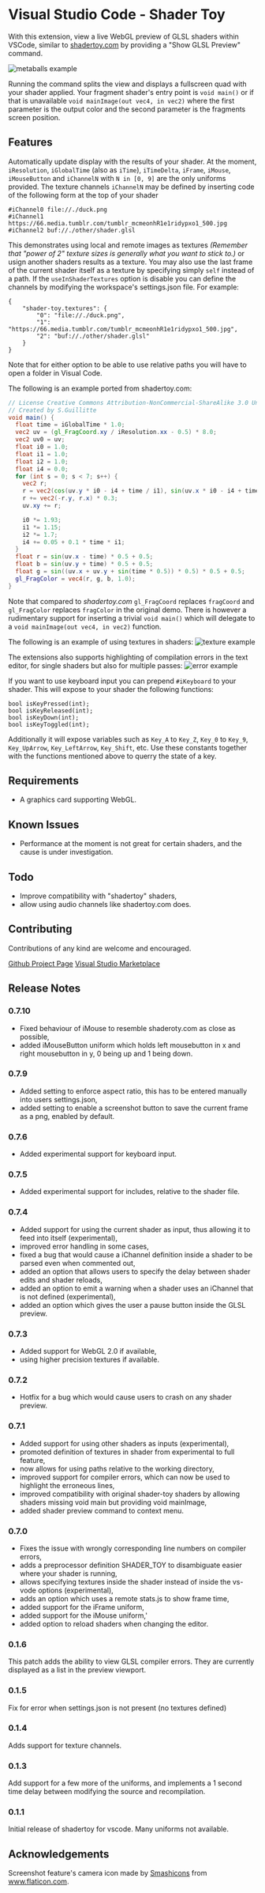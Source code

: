 # Visual Studio Code - Shader Toy

With this extension, view a live WebGL preview of GLSL shaders within VSCode, similar to [shadertoy.com](https://www.shadertoy.com/) by providing a "Show GLSL Preview" command.

![metaballs example](https://raw.githubusercontent.com/stevensona/shader-toy/master/images/example.png)

 Running the command splits the view and displays a fullscreen quad with your shader applied. Your fragment shader's entry point is ```void main()``` or if that is unavailable ```void mainImage(out vec4, in vec2)``` where the first parameter is the output color and the second parameter is the fragments screen position.

## Features

Automatically update display with the results of your shader. At the moment, ```iResolution```, ```iGlobalTime``` (also as ```iTime```), ```iTimeDelta```, ```iFrame```, ```iMouse```, ```iMouseButton``` and ```iChannelN``` with ```N in [0, 9]``` are the only uniforms provided. The texture channels ```iChannelN``` may be defined by inserting code of the following form at the top of your shader
```
#iChannel0 file://./duck.png
#iChannel1 https://66.media.tumblr.com/tumblr_mcmeonhR1e1ridypxo1_500.jpg
#iChannel2 buf://./other/shader.glsl
```
This demonstrates using local and remote images as textures *(Remember that "power of 2" texture sizes is generally what you want to stick to.)* or usign another shaders results as a texture. You may also use the last frame of the current shader itself as a texture by specifying simply ```self``` instead of a path.
If the ```useInShaderTextures``` option is disable you can define the channels by modifying the workspace's settings.json file. For example:
```
{
    "shader-toy.textures": {
        "0": "file://./duck.png",
        "1": "https://66.media.tumblr.com/tumblr_mcmeonhR1e1ridypxo1_500.jpg",
        "2": "buf://./other/shader.glsl"
    }
}
```
Note that for either option to be able to use relative paths you will have to open a folder in Visual Code.

The following is an example ported from shadertoy.com:
```glsl
// License Creative Commons Attribution-NonCommercial-ShareAlike 3.0 Unported License.
// Created by S.Guillitte
void main() {
  float time = iGlobalTime * 1.0;
  vec2 uv = (gl_FragCoord.xy / iResolution.xx - 0.5) * 8.0;
  vec2 uv0 = uv;
  float i0 = 1.0;
  float i1 = 1.0;
  float i2 = 1.0;
  float i4 = 0.0;
  for (int s = 0; s < 7; s++) {
    vec2 r;
    r = vec2(cos(uv.y * i0 - i4 + time / i1), sin(uv.x * i0 - i4 + time / i1)) / i2;
    r += vec2(-r.y, r.x) * 0.3;
    uv.xy += r;

    i0 *= 1.93;
    i1 *= 1.15;
    i2 *= 1.7;
    i4 += 0.05 + 0.1 * time * i1;
  }
  float r = sin(uv.x - time) * 0.5 + 0.5;
  float b = sin(uv.y + time) * 0.5 + 0.5;
  float g = sin((uv.x + uv.y + sin(time * 0.5)) * 0.5) * 0.5 + 0.5;
  gl_FragColor = vec4(r, g, b, 1.0);
}
```
Note that compared to *shadertoy.com* ```gl_FragCoord``` replaces ```fragCoord``` and ```gl_FragColor``` replaces ```fragColor``` in the original demo. There is however a rudimentary support for inserting a trivial ```void main()``` which will delegate to a ```void mainImage(out vec4, in vec2)``` function.

The following is an example of using textures in shaders:
![texture example](https://raw.githubusercontent.com/stevensona/shader-toy/master/images/example2.png)

The extensions also supports highlighting of compilation errors in the text editor, for single shaders but also for multiple passes:
![error example](https://raw.githubusercontent.com/stevensona/shader-toy/master/images/example3.png)

If you want to use keyboard input you can prepend ```#iKeyboard``` to your shader. This will expose to your shader the following functions:
```
bool isKeyPressed(int);
bool isKeyReleased(int);
bool isKeyDown(int);
bool isKeyToggled(int);
```
Additionally it will expose variables such as ```Key_A``` to ```Key_Z```, ```Key_0``` to ```Key_9```, ```Key_UpArrow```, ```Key_LeftArrow```, ```Key_Shift```, etc. Use these constants together with the functions mentioned above to querry the state of a key. 

## Requirements

* A graphics card supporting WebGL.

## Known Issues

* Performance at the moment is not great for certain shaders, and the cause is under investigation.

## Todo

* Improve compatibility with "shadertoy" shaders,
* allow using audio channels like shadertoy.com does.

## Contributing

Contributions of any kind are welcome and encouraged.

[Github Project Page](https://github.com/stevensona/shader-toy)
[Visual Studio Marketplace](https://marketplace.visualstudio.com/items?itemName=stevensona.shader-toy)

## Release Notes

### 0.7.10
* Fixed behaviour of iMouse to resemble shaderoty.com as close as possible,
* added iMouseButton uniform which holds left mousebutton in x and right mousebutton in y, 0 being up and 1 being down.

### 0.7.9
* Added setting to enforce aspect ratio, this has to be entered manually into users settings.json,
* added setting to enable a screenshot button to save the current frame as a png, enabled by default.

### 0.7.6
* Added experimental support for keyboard input.

### 0.7.5
* Added experimental support for includes, relative to the shader file.

### 0.7.4

* Added support for using the current shader as input, thus allowing it to feed into itself (experimental),
* improved error handling in some cases,
* fixed a bug that would cause a iChannel definition inside a shader to be parsed even when commented out,
* added an option that allows users to specify the delay between shader edits and shader reloads,
* added an option to emit a warning when a shader uses an iChannel that is not defined (experimental),
* added an option which gives the user a pause button inside the GLSL preview.

### 0.7.3

* Added support for WebGL 2.0 if available,
* using higher precision textures if available.

### 0.7.2

* Hotfix for a bug which would cause users to crash on any shader preview.

### 0.7.1

* Added support for using other shaders as inputs (experimental),
* promoted definition of textures in shader from experimental to full feature,
* now allows for using paths relative to the working directory,
* improved support for compiler errors, which can now be used to highlight the erroneous lines,
* improved compatibility with original shader-toy shaders by allowing shaders missing void main but providing void mainImage,
* added shader preview command to context menu.

### 0.7.0

* Fixes the issue with wrongly corresponding line numbers on compiler errors,
* adds a preprocessor definition SHADER_TOY to disambiguate easier where your shader is running,
* allows specifying textures inside the shader instead of inside the vs-vode options (experimental),
* adds an option which uses a remote stats.js to show frame time,
* added support for the iFrame uniform,
* added support for the iMouse uniform,'
* added option to reload shaders when changing the editor.

### 0.1.6

This patch adds the ability to view GLSL compiler errors. They are currently displayed as a list in the preview viewport.

### 0.1.5

Fix for error when settings.json is not present (no textures defined)

### 0.1.4

Adds support for texture channels.

### 0.1.3

Add support for a few more of the uniforms, and implements a 1 second time delay between modifying the source and recompilation.

### 0.1.1

Initial release of shadertoy for vscode. Many uniforms not available.

## Acknowledgements

Screenshot feature's camera icon made by [Smashicons](https://www.flaticon.com/authors/smashicons) from www.flaticon.com.
